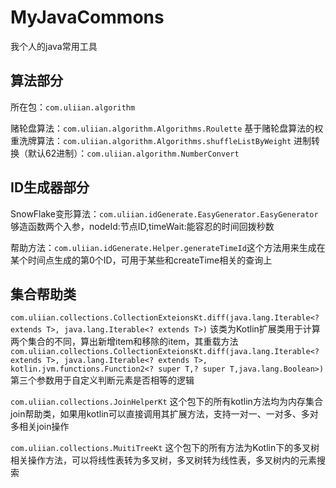 # MyJavaCommons
我个人的java常用工具


## 算法部分

所在包：`com.uliian.algorithm`

赌轮盘算法：`com.uliian.algorithm.Algorithms.Roulette`
基于赌轮盘算法的权重洗牌算法：`com.uliian.algorithm.Algorithms.shuffleListByWeight`
进制转换（默认62进制）：`com.uliian.algorithm.NumberConvert`


## ID生成器部分
SnowFlake变形算法：`com.uliian.idGenerate.EasyGenerator.EasyGenerator`
够造函数两个入参，nodeId:节点ID,timeWait:能容忍的时间回拨秒数

帮助方法：`com.uliian.idGenerate.Helper.generateTimeId`这个方法用来生成在某个时间点生成的第0个ID，可用于某些和createTime相关的查询上


## 集合帮助类
`com.uliian.collections.CollectionExteionsKt.diff(java.lang.Iterable<? extends T>, java.lang.Iterable<? extends T>)`
该类为Kotlin扩展类用于计算两个集合的不同，算出新增item和移除的item，其重载方法
`com.uliian.collections.CollectionExteionsKt.diff(java.lang.Iterable<? extends T>, java.lang.Iterable<? extends T>, kotlin.jvm.functions.Function2<? super T,? super T,java.lang.Boolean>)`
第三个参数用于自定义判断元素是否相等的逻辑

`com.uliian.collections.JoinHelperKt`
这个包下的所有kotlin方法均为内存集合join帮助类，如果用kotlin可以直接调用其扩展方法，支持一对一、一对多、多对多相关join操作

`com.uliian.collections.MuitiTreeKt`
这个包下的所有方法为Kotlin下的多叉树相关操作方法，可以将线性表转为多叉树，多叉树转为线性表，多叉树内的元素搜索